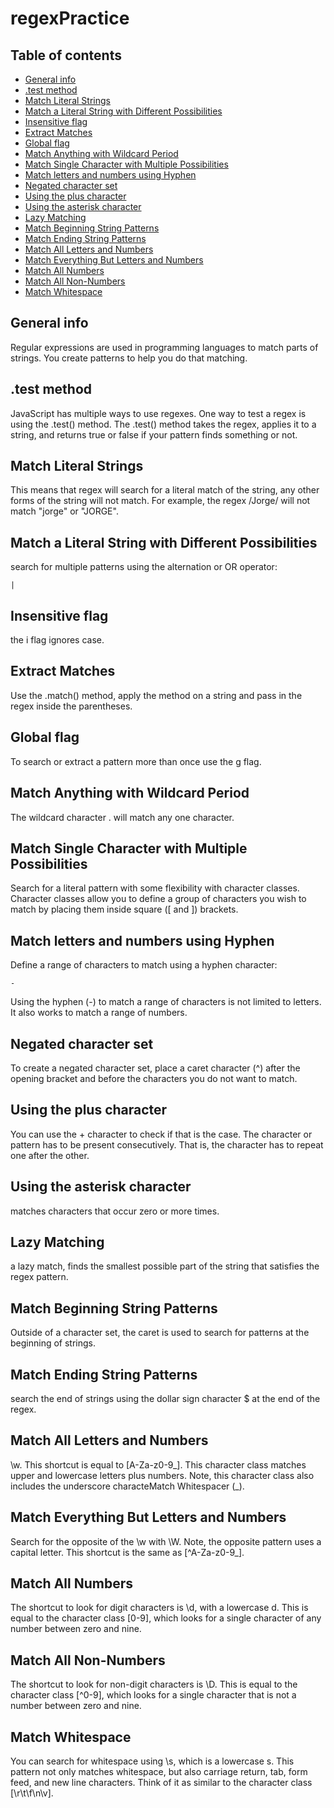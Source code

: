 # regexPractice
## Table of contents
* [General info](#general-info)
* [.test method](#.test-method)
* [Match Literal Strings](#match-literal-strings)
* [Match a Literal String with Different Possibilities](#match-literal-strings-with-diffrent0poaaibilities)
* [Insensitive flag](#insensitive-flag)
* [Extract Matches](#extract-matches)
* [Global flag](#global-flag)
* [Match Anything with Wildcard Period](#match-anything-with-wildcard-period)
* [Match Single Character with Multiple Possibilities](#match-single-character-with-multiple-possibilities)
* [Match letters and numbers using Hyphen](#match-letters-and-numbers-using-hyphen)
* [Negated character set](#negated-character-set)
* [Using the plus character](#using-the-plus-character)
* [Using the asterisk character](#using-the-asterisk-character)
* [Lazy Matching](#lazy-matching)
* [Match Beginning String Patterns](#match-beginning-string-patterns)
* [Match Ending String Patterns](#Match-ending-string-patterns)
* [Match All Letters and Numbers](#match-all-letters-and-numbers)
* [Match Everything But Letters and Numbers](#match-everything-but-letters-and-numbers)
* [Match All Numbers](#match-all-numbers)
* [Match All Non-Numbers](#match-all-non-numbers)
* [Match Whitespace](#match-whitespace)


## General info
Regular expressions are used in programming languages to match parts of strings. You create patterns to help you do that matching.

## .test method
JavaScript has multiple ways to use regexes. One way to test a regex is using the .test() method. The .test() method takes the regex, applies it to a string, and returns true or false if your pattern finds something or not.

## Match Literal Strings
This means that regex will search for a literal match of the string, any other forms of the string will not match. For example, the regex /Jorge/ will not match "jorge" or "JORGE".

## Match a Literal String with Different Possibilities
search for multiple patterns using the alternation or OR operator: 
```
|
```

## Insensitive flag
the i flag ignores case.

## Extract Matches
Use the .match() method, apply the method on a string and pass in the regex inside the parentheses.

## Global flag
To search or extract a pattern more than once use the g flag.

## Match Anything with Wildcard Period
The wildcard character . will match any one character.

## Match Single Character with Multiple Possibilities
Search for a literal pattern with some flexibility with character classes. Character classes allow you to define a group of characters you wish to match by placing them inside square ([ and ]) brackets.

## Match letters and numbers using Hyphen
Define a range of characters to match using a hyphen character:
```
-
```
Using the hyphen (-) to match a range of characters is not limited to letters. It also works to match a range of numbers.

## Negated character set
To create a negated character set, place a caret character (^) after the opening bracket and before the characters you do not want to match.

## Using the plus character
You can use the + character to check if that is the case. The character or pattern has to be present consecutively. That is, the character has to repeat one after the other.

## Using the asterisk character
matches characters that occur zero or more times.

## Lazy Matching
a lazy match, finds the smallest possible part of the string that satisfies the regex pattern.

## Match Beginning String Patterns
Outside of a character set, the caret is used to search for patterns at the beginning of strings.

## Match Ending String Patterns
search the end of strings using the dollar sign character $ at the end of the regex.

## Match All Letters and Numbers
\w. This shortcut is equal to [A-Za-z0-9_]. This character class matches upper and lowercase letters plus numbers. Note, this character class also includes the underscore characteMatch Whitespacer (_).

## Match Everything But Letters and Numbers
 Search for the opposite of the \w with \W. Note, the opposite pattern uses a capital letter. This shortcut is the same as [^A-Za-z0-9_].

## Match All Numbers
The shortcut to look for digit characters is \d, with a lowercase d. This is equal to the character class [0-9], which looks for a single character of any number between zero and nine.

## Match All Non-Numbers
The shortcut to look for non-digit characters is \D. This is equal to the character class [^0-9], which looks for a single character that is not a number between zero and nine.

## Match Whitespace
You can search for whitespace using \s, which is a lowercase s. This pattern not only matches whitespace, but also carriage return, tab, form feed, and new line characters. Think of it as similar to the character class [\r\t\f\n\v].
